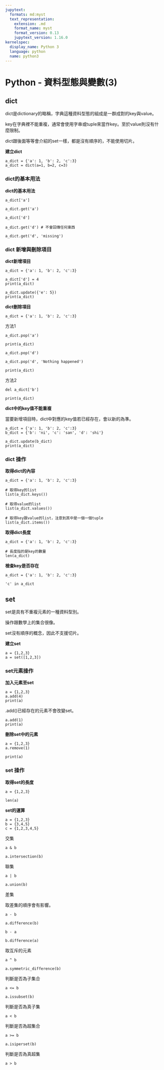 ```yaml
---
jupytext:
  formats: md:myst
  text_representation:
    extension: .md
    format_name: myst
    format_version: 0.13
    jupytext_version: 1.16.0
kernelspec:
  display_name: Python 3
  language: python
  name: python3
---
```


# Python - 資料型態與變數(3)

## dict

dict是dictionary的略稱，字典這種資料型態的組成是一群成對的key與value。

key在字典裡不能重複，通常會使用字串或tuple來當作key。至於value則沒有什麼限制。

dict跟後面等等會介紹的set一樣，都是沒有順序的，不能使用切片。

**建立dict**

```{code-cell}
a_dict = {'a': 1, 'b': 2, 'c':3}
a_dict = dict(a=1, b=2, c=3)
```

### dict的基本用法

 **dict的基本用法**

```{code-cell}
a_dict['a']
```

```{code-cell}
a_dict.get('a')
```

```{code-cell}
a_dict['d']
```

```{code-cell}
a_dict.get('d') # 不會回傳任何東西
```

```{code-cell}
a_dict.get('d', 'missing')
```

### dict 新增與刪除項目

**dict新增項目**

```{code-cell}
a_dict = {'a': 1, 'b': 2, 'c':3}

a_dict['d'] = 4
print(a_dict)

a_dict.update({'e': 5})
print(a_dict)
```

**dict刪除項目**

```{code-cell}
a_dict = {'a': 1, 'b': 2, 'c':3}
```

方法1

```{code-cell}
a_dict.pop('a')
```

```{code-cell}
print(a_dict)
```

```{code-cell}
a_dict.pop('d')
```

```{code-cell}
a_dict.pop('d', 'Nothing happened')
```

```{code-cell}
print(a_dict)
```

方法2

```{code-cell}
del a_dict['b']

print(a_dict)
```

**dict中的key值不能重複**

當要新增項目時，dict中對應的key值若已經存在，會以新的為準。

```{code-cell}
a_dict = {'a': 1, 'b': 2, 'c':3}
b_dict = {'b': 'ni', 'c': 'san', 'd': 'shi'}

a_dict.update(b_dict)
print(a_dict)
```

### dict 操作

**取得dict的內容**

```{code-cell}
a_dict = {'a': 1, 'b': 2, 'c':3}
```

```{code-cell}
# 取得key的list
list(a_dict.keys())
```

```{code-cell}
# 取得value的list
list(a_dict.values())
```

```{code-cell}
# 取得key跟value的list，注意到其中是一個一個tuple
list(a_dict.items())
```

**取得dict長度**

```{code-cell}
a_dict = {'a': 1, 'b': 2, 'c':3}

# 長度指的是key的數量
len(a_dict)
```

**檢查key是否存在**

```{code-cell}
a_dict = {'a': 1, 'b': 2, 'c':3}

'c' in a_dict
```

## set

set是具有不重複元素的一種資料型別。

操作跟數學上的集合很像。

set沒有順序的概念，因此不支援切片。

**建立set**

```{code-cell}
a = {1,2,3}
a = set([1,2,3])
```

### set元素操作

**加入元素至set**

```{code-cell}
a = {1,2,3}
a.add(4)
print(a)
```

.add()已經存在的元素不會改變set。
```{code-cell}
a.add(1)
print(a)
```

**刪除set中的元素**

```{code-cell}
a = {1,2,3}
a.remove(1)

print(a)
```

### set 操作

**取得set的長度**

```{code-cell}
a = {1,2,3}

len(a)
```

**set的運算**

```{code-cell}
a = {1,2,3}
b = {3,4,5}
c = {1,2,3,4,5}
```

交集

```{code-cell}
a & b
```

```{code-cell}
a.intersection(b)
```

聯集

```{code-cell}
a | b
```

```{code-cell}
a.union(b)
```

差集

取差集的順序會有影響。

```{code-cell}
a - b
```

```{code-cell}
a.difference(b)
```

```{code-cell}
b - a
```

```{code-cell}
b.difference(a)
```

取互斥的元素

```{code-cell}
a ^ b
```

```{code-cell}
a.symmetric_difference(b)
```

判斷是否為子集合

```{code-cell}
a <= b
```

```{code-cell}
a.issubset(b)
```

判斷是否為真子集

```{code-cell}
a < b
```

判斷是否為超集合

```{code-cell}
a >= b
```

```{code-cell}
a.isiperset(b)
```

判斷是否為真超集

```{code-cell}
a > b
```
